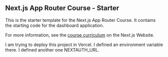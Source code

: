 ## Next.js App Router Course - Starter

This is the starter template for the Next.js App Router Course. It contains the starting code for the dashboard application.

For more information, see the [course curriculum](https://nextjs.org/learn) on the Next.js Website.

I am trying to deploy this project in Vercel. I defined an environment variable there. I defined another one NEXTAUTH_URL.
